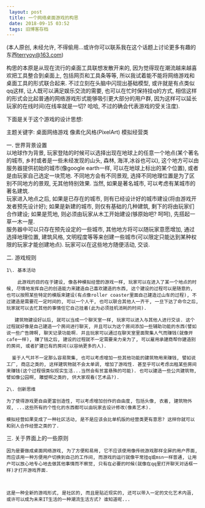 ```yaml
---
 layout: post
 title: 一个网络桌面游戏的构思
 date: 2018-09-15 03:52
 tags: 旧博客存档
---
```

(本人原创, 未经允许,
不得偷用...或许你可以联系我在这个话题上讨论更多有趣的东西[terryoy@163.com](mailto:terryoy@163.com))



构思的本原是从现在流行的桌面工具联想发散开来的, 因为觉得现在潮流越来越喜欢把工具整合到桌面上, 包括网页和工具条等等,
所以我试着能不能将网络游戏和桌面工具的形式联合起来. 不过立刻在头脑中闪现出基础模型, 或许就是有点类似qq这样, 让人既可以满足娱乐交流的需要,
也可以在忙时保持挂q的方式, 相信这样的形式会比起普通的网络游戏形式能够吸引更大部分的用户群, 因为这样可以延长玩家的在线时间(在线率就是一切? 哈哈,
不过的确会代表游戏的受关注度).



下面是关于这个游戏的设计思想:



主题关键字: 桌面网络游戏 像素化风格(PixelArt) 模拟经营类



一. 世界背景设置  
    以地球作为背景, 玩家登陆的时候可以选择出现在地球上的任意一个地点(某个著名的城市, 乡村或者是一些未经发现的山头, 森林, 海洋,冰谷也可以), 这个地方可以由服务器提供初始的城市(像google earth一样, 可以在地球上标出的某个位置), 或者是由玩家自己选定一块荒地. 不同地方会有不同景观, 选择不同地理位置是为了区别不同地方的景观, 无其他特别效果. 当然, 如果是著名城市, 可以考虑有某城市的著名建筑.   
    玩家进入地点之后, 如果是已存在的城市, 则有已经设计好的城市建设(将由游戏开发者预先设计好); 如果是新建的城市, 则仅有基础的几种建筑, 剩下的将由玩家们合作建设; 如果是荒地, 则必须由玩家从木工开始建设(够原始吧? 呵呵), 先搭起一草一木一屋.   
    服务器中可以只存在预先设定的一些城市, 其他地方将可以随玩家意愿增加, 通过选择地理位置, 建筑风格, 文明程度等等来创建一些城市(可以限定只能达到某种权限的玩家才能创建地点). 玩家可以在这些地方随便活动, 交谈.



二. 游戏规则

    1\. 基本活动

        此游戏的目的在于建设, 像各种模拟经营的游戏一样, 玩家可以在进入了某一个地点的时候, 尽情地发挥自己的创造能力来建造自己喜欢建造的东西, 这个建设的过程可以是随意的, 也可以按照某些特定的模版来建设(有点像roller coaster里面自己建造过山车的过程), 不过建造是需要花一定时间的, 可以一个人干, 也可以联合其他人一齐干, 一旦下达了命令之后, 玩家就可以去忙其他的事情任它自己挂着(此为必须挂机消耗的时间). 

       建筑物建设好以后, 就可以当成一个聊天室一样, 玩家可以进入与其他人进行交谈. 这个过程就好像是自己建造一个房间进行聊天, 并且可以为这个房间添加一些辅助功能的东西(譬如说一些广告牌啊, 聊天记录功能啊. 并且玩家可以通过在聊天室里面聚集人气而赚钱(就像开cafe一样), 赚了钱之后, 建设的过程就不一定需要亲力亲为了, 可以雇用承建商帮你建造别的房间, 或者扩建已有的房间(以容纳更多的人). 

      鉴于人气并不一定那么容易聚集, 也可以考虑增加一些其他功能的建筑物用来赚钱, 譬如说工厂, 商店之类的, 这样建筑物就不会太单调, 增加了游戏性. 甚至乎可以考虑出租某些房间来赚钱(这个过程很类似现实生活...当然会有贫富悬殊的可能). 也可以建造一些公共建筑物, 譬如像公园啊, 雕塑啊之类的, 供大家观看(艺术品?).

    2\. 创新思维

    为了使得游戏更自由更富创造性, 可以考虑增加创作的自由度, 包括头像, 衣着, 建筑物外观, ...这些所有的个性化的东西都可以由玩家去设计修改(像素艺术).

    模拟经营如果变成了一种社区活动, 是不是应该会比单机版的经营类更有意思? 这样你就可以和别人合作经营之类的了.



三. 关于界面上的一些原则

    因为是要做成桌面网络游戏, 为了方便和易用, 它不应该使用像传统游戏那样全屏的用户界面, 而应该用一种方便用户切换到自己的工作间, 而游戏的运行就像平常挂q或msn一样普通, 让用户可以放心地专心地去做其他事情而不察觉, 只有在必要的时候(就像在qq里打开聊天对话框一样)才打开游戏界面. 



    这是一种全新的游戏形式, 是社区的, 而且是贴近现实的, 还可以带入一定的文化艺术内涵, 或许可以成为未来IT生活的一种潮流生活方式? 谁知道呢...

